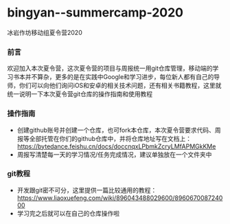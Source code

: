 # bingyan--summercamp-2020
冰岩作坊移动组夏令营2020

### 前言
欢迎加入本次夏令营，这次夏令营的项目与周报统一用git仓库管理，移动端的学习书本并不算杂，更多的是在实践中Google和学习进步，每位新人都有自己的导师，你们可以向他们询问iOS和安卓的相关技术问题，还有相关书籍教程，这里就统一说明一下本次夏令营git仓库的操作指南和使用教程

### 操作指南
* 创建github账号并创建一个仓库，也可fork本仓库，本次夏令营要求代码、周报等全部托管在你们的github仓库中，并将仓库地址写在文档上：https://bytedance.feishu.cn/docs/doccnqxLPbmkZcryLMfAPMGkKMe
* 周报写清楚每一天的学习情况/任务完成情况，建议单独放在一个文件夹中

### git教程
* 开发跟git密不可分，这里提供一篇比较通用的教程：https://www.liaoxuefeng.com/wiki/896043488029600/896067008724000
* 学习完之后就可以在自己的仓库操作啦
